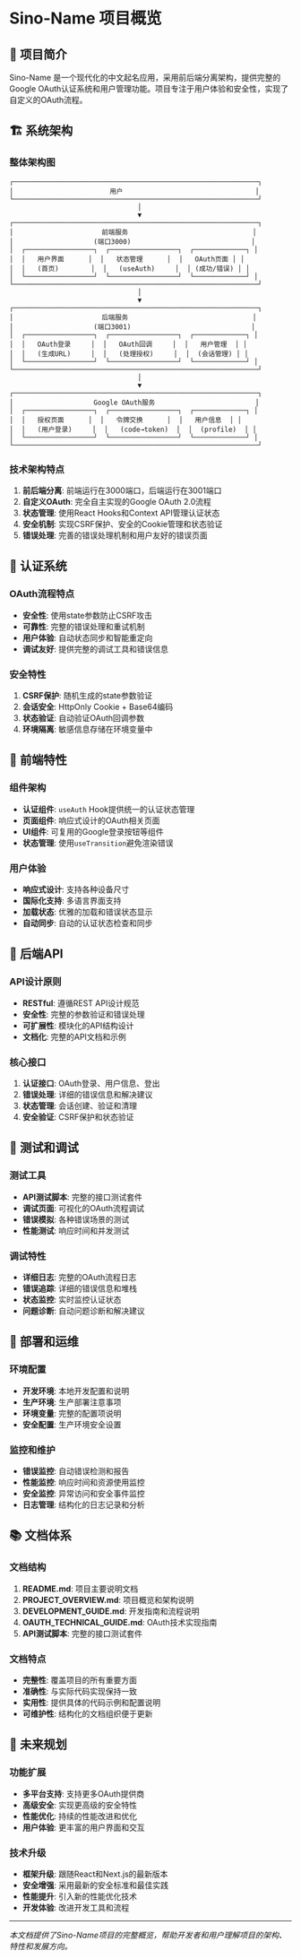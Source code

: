 # Sino-Name 项目概览

## 🎯 项目简介

Sino-Name 是一个现代化的中文起名应用，采用前后端分离架构，提供完整的Google OAuth认证系统和用户管理功能。项目专注于用户体验和安全性，实现了自定义的OAuth流程。

## 🏗️ 系统架构

### 整体架构图
```
┌─────────────────────────────────────────────────────────────┐
│                        用户                                 │
└─────────────────────────────────────────────────────────────┘
                                │
                                ▼
┌─────────────────────────────────────────────────────────────┐
│                      前端服务                               │
│                    (端口3000)                              │
│  ┌─────────────────┐  ┌─────────────────┐  ┌─────────────┐ │
│  │   用户界面      │  │   状态管理      │  │   OAuth页面 │ │
│  │   (首页)        │  │   (useAuth)     │  │ (成功/错误) │ │
│  └─────────────────┘  └─────────────────┘  └─────────────┘ │
└─────────────────────────────────────────────────────────────┘
                                │
                                ▼
┌─────────────────────────────────────────────────────────────┐
│                      后端服务                               │
│                    (端口3001)                              │
│  ┌─────────────────┐  ┌─────────────────┐  ┌─────────────┐ │
│  │   OAuth登录     │  │   OAuth回调     │  │   用户管理  │ │
│  │   (生成URL)     │  │   (处理授权)     │  │  (会话管理) │ │
│  └─────────────────┘  └─────────────────┘  └─────────────┘ │
└─────────────────────────────────────────────────────────────┘
                                │
                                ▼
┌─────────────────────────────────────────────────────────────┐
│                    Google OAuth服务                         │
│  ┌─────────────────┐  ┌─────────────────┐  ┌─────────────┐ │
│  │   授权页面      │  │   令牌交换      │  │   用户信息  │ │
│  │   (用户登录)     │  │   (code→token)  │  │  (profile)  │ │
│  └─────────────────┘  └─────────────────┘  └─────────────┘ │
└─────────────────────────────────────────────────────────────┘
```

### 技术架构特点

1. **前后端分离**: 前端运行在3000端口，后端运行在3001端口
2. **自定义OAuth**: 完全自主实现的Google OAuth 2.0流程
3. **状态管理**: 使用React Hooks和Context API管理认证状态
4. **安全机制**: 实现CSRF保护、安全的Cookie管理和状态验证
5. **错误处理**: 完善的错误处理机制和用户友好的错误页面

## 🔐 认证系统

### OAuth流程特点

- **安全性**: 使用state参数防止CSRF攻击
- **可靠性**: 完整的错误处理和重试机制
- **用户体验**: 自动状态同步和智能重定向
- **调试友好**: 提供完整的调试工具和错误信息

### 安全特性

1. **CSRF保护**: 随机生成的state参数验证
2. **会话安全**: HttpOnly Cookie + Base64编码
3. **状态验证**: 自动验证OAuth回调参数
4. **环境隔离**: 敏感信息存储在环境变量中

## 📱 前端特性

### 组件架构

- **认证组件**: `useAuth` Hook提供统一的认证状态管理
- **页面组件**: 响应式设计的OAuth相关页面
- **UI组件**: 可复用的Google登录按钮等组件
- **状态管理**: 使用`useTransition`避免渲染错误

### 用户体验

- **响应式设计**: 支持各种设备尺寸
- **国际化支持**: 多语言界面支持
- **加载状态**: 优雅的加载和错误状态显示
- **自动同步**: 自动的认证状态检查和同步

## 🔌 后端API

### API设计原则

- **RESTful**: 遵循REST API设计规范
- **安全性**: 完整的参数验证和错误处理
- **可扩展性**: 模块化的API结构设计
- **文档化**: 完整的API文档和示例

### 核心接口

1. **认证接口**: OAuth登录、用户信息、登出
2. **错误处理**: 详细的错误信息和解决建议
3. **状态管理**: 会话创建、验证和清理
4. **安全验证**: CSRF保护和状态验证

## 🧪 测试和调试

### 测试工具

- **API测试脚本**: 完整的接口测试套件
- **调试页面**: 可视化的OAuth流程调试
- **错误模拟**: 各种错误场景的测试
- **性能测试**: 响应时间和并发测试

### 调试特性

- **详细日志**: 完整的OAuth流程日志
- **错误追踪**: 详细的错误信息和堆栈
- **状态监控**: 实时监控认证状态
- **问题诊断**: 自动问题诊断和解决建议

## 🚀 部署和运维

### 环境配置

- **开发环境**: 本地开发配置和说明
- **生产环境**: 生产部署注意事项
- **环境变量**: 完整的配置项说明
- **安全配置**: 生产环境安全设置

### 监控和维护

- **错误监控**: 自动错误检测和报告
- **性能监控**: 响应时间和资源使用监控
- **安全监控**: 异常访问和安全事件监控
- **日志管理**: 结构化的日志记录和分析

## 📚 文档体系

### 文档结构

1. **README.md**: 项目主要说明文档
2. **PROJECT_OVERVIEW.md**: 项目概览和架构说明
3. **DEVELOPMENT_GUIDE.md**: 开发指南和流程说明
4. **OAUTH_TECHNICAL_GUIDE.md**: OAuth技术实现指南
5. **API测试脚本**: 完整的接口测试套件

### 文档特点

- **完整性**: 覆盖项目的所有重要方面
- **准确性**: 与实际代码实现保持一致
- **实用性**: 提供具体的代码示例和配置说明
- **可维护性**: 结构化的文档组织便于更新

## 🔮 未来规划

### 功能扩展

- **多平台支持**: 支持更多OAuth提供商
- **高级安全**: 实现更高级的安全特性
- **性能优化**: 持续的性能改进和优化
- **用户体验**: 更丰富的用户界面和交互

### 技术升级

- **框架升级**: 跟随React和Next.js的最新版本
- **安全增强**: 采用最新的安全标准和最佳实践
- **性能提升**: 引入新的性能优化技术
- **开发体验**: 改进开发工具和流程

---

*本文档提供了Sino-Name项目的完整概览，帮助开发者和用户理解项目的架构、特性和发展方向。*
